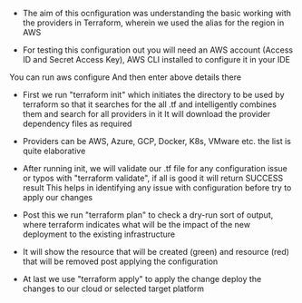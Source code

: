 - The aim of this ocnfiguration was understanding the basic working with the providers in Terraform, wherein
we used the alias for the region in AWS

- For testing this configuration out you will need an AWS account (Access ID and Secret Access Key), AWS CLI installed to configure it in your IDE

You can run aws configure
And then enter above details there

- First we run "terraform init" which initiates the directory to be used by terraform so that it searches for the all .tf and intelligently combines them and search for all providers in it
It will download the provider dependency files as required
- Providers can be AWS, Azure, GCP, Docker, K8s, VMware etc. the list is quite elaborative

- After running init, we will validate our .tf file for any configuration issue or typos with "terraform validate", if all is good it will return SUCCESS result
This helps in identifying any issue with configuration before try to apply our changes

- Post this we run "terraform plan" to check a dry-run sort of output, where terraform indicates what will be the impact of the new deployment to the existing infrastructure
- It will show the resource that will be created (green) and resource (red) that will be removed post applying the configuration

- At last we use "terraform apply" to apply the change deploy the changes to our cloud or selected target platform
